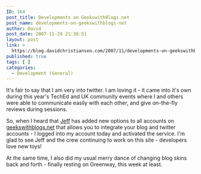 ```yaml
---
ID: 164
post_title: Developments on GeekswithBlogs.net
post_name: developments-on-geekswithblogs-net
author: David
post_date: 2007-11-29 21:36:51
layout: post
link: >
  https://blog.davidchristiansen.com/2007/11/developments-on-geekswithblogs-net/
published: true
tags: [ ]
categories:
  - Development (General)
---
```

<p>It's fair to say that I am very into twitter. I am loving it - it came into it's own during this year's TechEd and UK community events where I and others were able to communicate easily with each other, and give on-the-fly reviews during sessions.</p>  <p>So, when I heard that <a href="http://geekswithblogs.net/jjulian/Default.aspx" target="_blank">Jeff</a> has added new options to all accounts on <a href="http://geekswithblogs.net/" target="_blank">geekswithblogs.net</a> that allows you to integrate your blog and twitter accounts - I logged into my account today and activated the service. I'm glad to see Jeff and the crew continuing to work on this site - developers love new toys!</p>  <p>At the same time, I also did my usual merry dance of changing blog skins back and forth - finally resting on Greenway, this week at least.</p>
